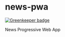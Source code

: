# news-pwa

[![Greenkeeper badge](https://badges.greenkeeper.io/tomayac/news-pwa.svg)](https://greenkeeper.io/)

News Progressive Web App
